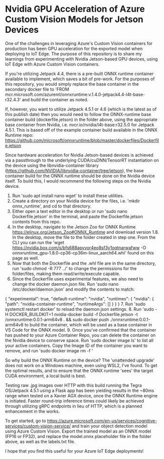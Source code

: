 # Nvidia GPU Acceleration of Azure Custom Vision Models for Jetson Devices
One of the challenges in leveraging Azure's Custom Vision containers for production has been GPU acceleration for the exported model when deploying to IoT Edge. The purpose of this repository is to share my learnings from experimenting with Nvidia Jetson-based GPU devices, using IoT Edge with Azure Custom Vision containers.

If you're utilizing Jetpack 4.4, there is a pre-built ONNX runtime container available to implement, which saves a bit of pre-work.  For the purposes of this repository, you would simply replace the base container in the secondary docker file to 'FROM mcr.microsoft.com/azureml/onnxruntime:v.1.4.0-jetpack4.4-l4t-base-r32.4.3' and build the container as noted. 

If, however, you want to utilize Jetpack 4.5.1 or 4.6 (which is the latest as of this publish date) then you would need to follow the ONNX-runtime base container build (dockerfile.jetson) in the folder above, using the appropriate base container from Nvidia, i.e. nvcr.io/nvidia/l4t-base:r32.5.0 for Jetpack 4.5.1.  This is based off of the example container build available in the ONNX Runtime repo:  https://github.com/microsoft/onnxruntime/blob/master/dockerfiles/Dockerfile.jetson

Since hardware acceleration for Nvidia Jetson-based devices is achieved via a passthrough to the underlying CUDA/cuDNN/TensorRT instantiation on the device using the libnvidia-container library (https://github.com/NVIDIA/libnvidia-container/tree/jetson), the base container build for the ONNX runtime should be done on the Nvidia device itself.  To build this, I would recommend the following steps on the Nvidia device. 

1. Run 'sudo apt install nano wget' to install these utilities.
2. Create a directory on your Nvidia device for the files, i.e. 'mkdir onnx_runtime', and cd to that directory.
3. Either open a text editor in the desktop or run 'sudo nano Dockerfile.jetson' in the terminal, and paste the Dockerfile.jetson contents from this repo. 
4. In the desktop, navigate to the Jetson Zoo for ONNX Runtime https://elinux.org/Jetson_Zoo#ONNX_Runtime and download version 1.8.  In the desktop, move the file to the folder created in step one.  From the CLI you can run the 'wget https://nvidia.box.com/s/bfs688apyvor4eo8sf3y1oqtnarwafww -O onnxruntime_gpu-1.8.0-cp36-cp36m-linux_aarch64.whl' found on this page as well.  
5. Now that both the Dockerfile and the .whl file are in the same directory, run 'sudo chmod -R 777 ../<your directory name>' to change the permissions for the folder/files, making them read/write/execute capable.
6. Since the Dockerfile uses experimental features, we also need to change the docker daemon.json file.  Run 'sudo nano /etc/docker/daemon.json' and modify the contents to match:
 
{
    "experimental": true,
    "default-runtime": "nvidia",
    "runtimes": {
        "nvidia": {
            "path": "nvidia-container-runtime",
            "runtimeArgs": []
        }
    }
}
7. Run 'sudo systemctl restart docker' to reload the daemon.json settings.
8. Run 'sudo -H DOCKER_BUILDKIT=1 nvidia-docker build -f Dockerfile.jetson -t <your ACR repo>/onnxruntime:0.0.1-arm64v8 . && sudo docker push <your ACR repo>./onnxruntime:0.0.1-arm64v8 to build the container, which will be used as a base container in VS Code for the ONNX model.
9.  Once you've confirmed that the container has pushed to your Azure Container Repo, you can delete the container on the Nvidia device to conserve space.  Run 'sudo docker image ls' to list all your active containers.  Copy the Image ID of the container you want to remove, and run 'sudo docker image rm -f <image id>'
 
 
So why build the ONNX Runtime on the device?  The 'unattended upgrade' does not work on a Windows machine, even using WSL2, I've found.  To get the optimal results, and to ensure that the ONNX runtime 'sees' the target CUDA environment, a local build is best.   
 
Testing raw .jpg images over HTTP with this build running the Tegra OS/Jetpack 4.5.1 using a Flask app has been yielding results in the ~80ms range when tested on a Xavier AGX device, once the ONNX Runtime engine is initiated.  Faster round-trip inference times could likely be achieved through utilizing gRPC endpoints in lieu of HTTP, which is a planned enhancement in the works.

To get started, go to https://azure.microsoft.com/en-us/services/cognitive-services/custom-vision-service/ and train your object detection model using Azure Custom Vision. Export the trained model as an ONNX model (FP16 or FP32), and replace the model.onnx placeholder file in the folder above, as well as the labels.txt file.

I hope that you find this useful for your Azure IoT Edge deployments!
